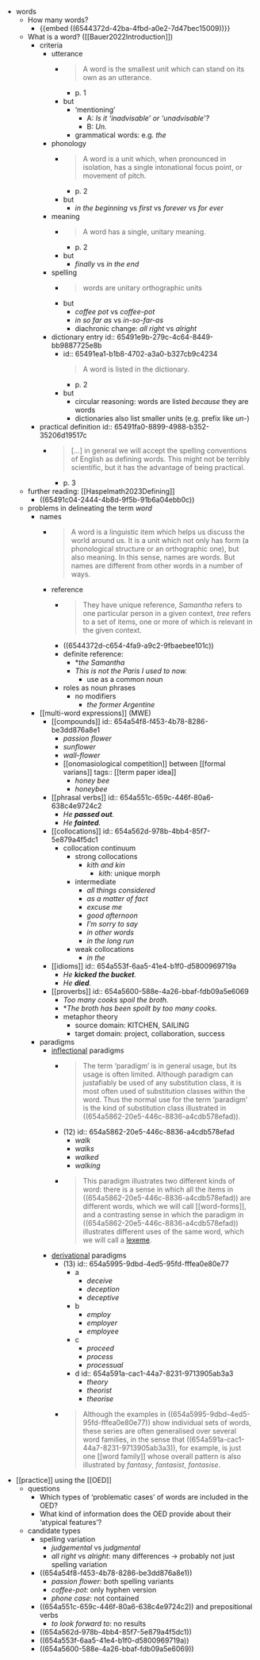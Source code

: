 - words
	- How many words?
		- {{embed ((6544372d-42ba-4fbd-a0e2-7d47bec15009))}}
	- What is a word? ([[Bauer2022Introduction]])
		- criteria
			- utterance
				- > A word is the smallest unit which can stand on its own as an utterance.
					- p. 1
				- but
					- ‘mentioning’
						- A: *Is it ‘inadvisable’ or ‘unadvisable’?*
						- B: *Un.*
					- grammatical words: e.g. *the*
			- phonology
				- > A word is a unit which, when pronounced in isolation, has a single intonational focus point, or movement of pitch.
					- p. 2
				- but
					- *in the beginning* vs *first* vs *forever* vs *for ever*
			- meaning
				- > A word has a single, unitary meaning.
					- p. 2
				- but
					- *finally* vs *in the end*
			- spelling
				- > words are unitary orthographic units
				- but
					- *coffee pot* vs *coffee-pot*
					- *in so far as* vs *in-so-far-as*
					- diachronic change: *all right* vs *alright*
			- dictionary entry
			  id:: 65491e9b-279c-4c64-8449-bb9887725e8b
				- id:: 65491ea1-b1b8-4702-a3a0-b327cb9c4234
				  > A word is listed in the dictionary.
					- p. 2
				- but
					- circular reasoning: words are listed *because* they are words
					- dictionaries also list smaller units (e.g. prefix like *un-*)
		- practical definition
		  id:: 65491fa0-8899-4988-b352-35206d19517c
			- > […] in general we will accept the spelling conventions of English as defining words. This might not be terribly scientific, but it has the advantage of being practical.
				- p. 3
	- further reading: [[Haspelmath2023Defining]]
		- ((65491c04-2444-4b8d-9f5b-91b6a04ebb0c))
	- problems in delineating the term *word*
		- names
			- > A word is a linguistic item which helps us discuss the world around us. It is a unit which not only has form (a phonological structure or an orthographic one), but also meaning. In this sense, names are words. But names are different from other words in a number of ways.
			- reference
				- > They have unique reference, *Samantha* refers to one particular person in a given context, *tree* refers to a set of items, one or more of which is relevant in the given context.
				- ((6544372d-c654-4fa9-a9c2-9fbaebee101c))
				- definite reference:
					- **the Samantha*
					- *This is not the Paris I used to now.*
						- use as a common noun
				- roles as noun phrases
					- no modifiers
						- *the former Argentine*
		- [[multi-word expressions]] (MWE)
			- [[compounds]]
			  id:: 654a54f8-f453-4b78-8286-be3dd876a8e1
				- *passion flower*
				- *sunflower*
				- *wall-flower*
				- [[onomasiological competition]] between [[formal varians]]
				  tags:: [[term paper idea]]
					- *honey bee*
					- *honeybee*
			- [[phrasal verbs]]
			  id:: 654a551c-659c-446f-80a6-638c4e9724c2
				- *He __passed out__.*
				- *He __fainted__.*
			- [[collocations]]
			  id:: 654a562d-978b-4bb4-85f7-5e879a4f5dc1
				- collocation continuum
					- strong collocations
						- *kith and kin*
							- *kith*: unique morph
					- intermediate
						- *all things considered*
						- *as a matter of fact*
						- *excuse me*
						- *good afternoon*
						- *I’m sorry to say*
						- *in other words*
						- *in the long run*
					- weak collocations
						- *in the*
			- [[idioms]]
			  id:: 654a553f-6aa5-41e4-b1f0-d5800969719a
				- *He __kicked the bucket__.*
				- *He __died__.*
			- [[proverbs]]
			  id:: 654a5600-588e-4a26-bbaf-fdb09a5e6069
				- *Too many cooks spoil the broth.*
				- **The broth has been spoilt by too many cooks.*
				- metaphor theory
					- source domain: KITCHEN, SAILING
					- target domain: project, collaboration, success
		- paradigms
			- [inflectional]([[inflection]]) paradigms
				- > The term ‘paradigm’ is in general usage, but its usage is often limited. Although paradigm can justafiably be used of any substitution class, it is most often used of substitution classes within the word. Thus the normal use for the term ‘paradigm’ is the kind of substitution class illustrated in ((654a5862-20e5-446c-8836-a4cdb578efad)).
				- (12)
				  id:: 654a5862-20e5-446c-8836-a4cdb578efad
					- *walk*
					- *walks*
					- *walked*
					- *walking*
				- > This paradigm illustrates two different kinds of word: there is a sense in which all the items in ((654a5862-20e5-446c-8836-a4cdb578efad)) are different words, which we will call [[word-forms]], and a contrasting sense in which the paradigm in ((654a5862-20e5-446c-8836-a4cdb578efad)) illustrates different uses of the same word, which we will call a [lexeme]([[lexemes]]).
			- [derivational]([[derivation]]) paradigms
				- (13)
				  id:: 654a5995-9dbd-4ed5-95fd-fffea0e80e77
					- a
						- *deceive*
						- *deception*
						- *deceptive*
					- b
						- *employ*
						- *employer*
						- *employee*
					- c
						- *proceed*
						- *process*
						- *processual*
					- d
					  id:: 654a591a-cac1-44a7-8231-9713905ab3a3
						- *theory*
						- *theorist*
						- *theorise*
				- > Although the examples in ((654a5995-9dbd-4ed5-95fd-fffea0e80e77)) show individual sets of words, these series are often generalised over several word families, in the sense that ((654a591a-cac1-44a7-8231-9713905ab3a3)), for example, is just one [[word family]] whose overall pattern is also illustrated by *fantasy*, *fantasist*, *fantasise*.
- [[practice]] using the [[OED]]
	- questions
		- Which types of ‘problematic cases’ of words are included in the OED?
		- What kind of information does the OED provide about their ‘atypical features’?
	- candidate types
		- spelling variation
			- *judgemental* vs *judgmental*
			- *all right* vs *alright*: many differences → probably not just spelling variation
		- ((654a54f8-f453-4b78-8286-be3dd876a8e1))
			- *passion flower*: both spelling variants
			- *coffee-pot*: only hyphen version
			- *phone case*: not contained
		- ((654a551c-659c-446f-80a6-638c4e9724c2)) and prepositional verbs
			- *to look forward to*: no results
		- ((654a562d-978b-4bb4-85f7-5e879a4f5dc1))
		- ((654a553f-6aa5-41e4-b1f0-d5800969719a))
		- ((654a5600-588e-4a26-bbaf-fdb09a5e6069))